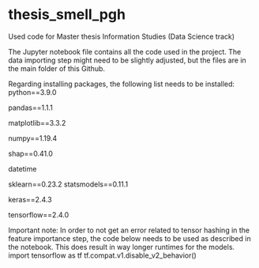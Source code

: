 # thesis_smell_pgh
Used code for Master thesis Information Studies (Data Science track)

The Jupyter notebook file contains all the code used in the project. The data importing step might need to be slightly adjusted, but the files are in the main folder of this Github.

Regarding installing packages, the following list needs to be installed:
python==3.9.0

pandas==1.1.1

matplotlib==3.3.2

numpy==1.19.4

shap==0.41.0

datetime

sklearn==0.23.2
statsmodels==0.11.1

keras==2.4.3

tensorflow==2.4.0

Important note: In order to not get an error related to tensor hashing in the feature importance step, the code below needs to be used as described in the notebook. This does result in way longer runtimes for the models.
import tensorflow as tf
tf.compat.v1.disable_v2_behavior()
